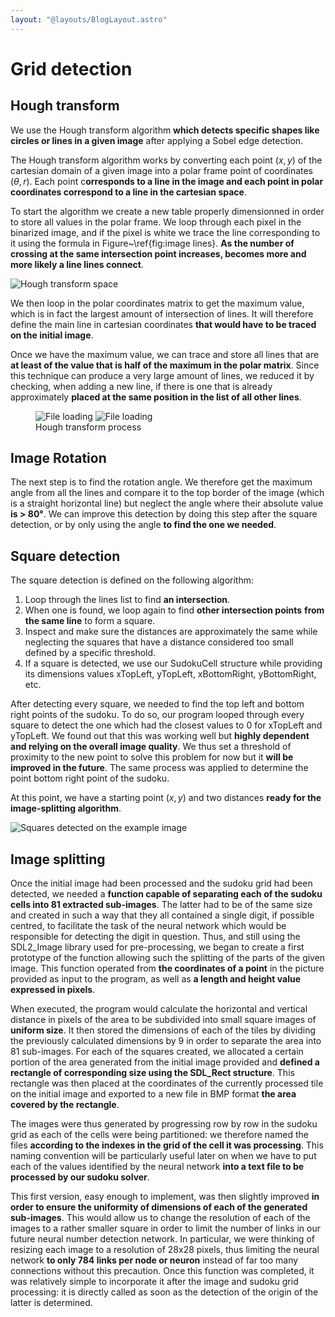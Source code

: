 ```yaml
---
layout: "@layouts/BlogLayout.astro"
---
```


# Grid detection

## Hough transform

We use the Hough transform algorithm **which detects specific shapes like circles or lines in a given image** after applying a Sobel edge detection.

The Hough transform algorithm works by converting each point $(x,y)$ of the cartesian domain of a given image into a polar frame point of coordinates $(\theta, r)$. Each point c**orresponds to a line in the image and each point in polar coordinates correspond to a line in the cartesian space**.

To start the algorithm we create a new table properly dimensionned in order to store all values in the polar frame. We loop through each pixel in the binarized image, and if the pixel is white we trace the line corresponding to it using the formula in Figure~\ref{fig:image lines}. **As the number of crossing at the same intersection point increases, becomes more and more likely a line lines connect**.

![Hough transform space](/assets/image-processing/hough.png)

We then loop in the polar coordinates matrix to get the maximum value, which is in fact the largest amount of intersection of lines. It will therefore define the main line in cartesian coordinates **that would have to be traced on the initial image**.

Once we have the maximum value, we can trace and store all lines that are **at least of the value that is half of the maximum in the polar matrix**. Since this technique can produce a very large amount of lines, we reduced it by checking, when adding a new line, if there is one that is already approximately **placed at the same position in the list of all other lines**.

<figure>
  <div class="grid md:grid-cols-2 items-center gap-8">
    <img src="/assets/image-processing/accumulator.jpg" alt="File loading">
    <img src="/assets/image-processing/6-lines.jpg" alt="File loading">
  </div>
  <figcaption>Hough transform process</figcaption>
</figure>

## Image Rotation

The next step is to find the rotation angle. We therefore get the maximum angle from all the lines and compare it to the top border of the image (which is a straight horizontal line) but neglect the angle where their absolute value **is > 80°**. We can improve this detection by doing this step after the square detection, or by only using the angle **to find the one we needed**.

## Square detection

The square detection is defined on the following algorithm:

1. Loop through the lines list to find **an intersection**.
2. When one is found, we loop again to find **other intersection points** **from the same line** to form a square.
3. Inspect and make sure the distances are approximately the same while neglecting the squares that have a distance considered too small defined by a specific threshold.
4. If a square is detected, we use our SudokuCell structure while providing its dimensions values xTopLeft, yTopLeft, xBottomRight, yBottomRight, etc.

After detecting every square, we needed to find the top left and bottom right points of the sudoku. To do so, our program looped through every square to detect the one which had the closest values to 0 for xTopLeft and yTopLeft. We found out that this was working well but **highly dependent and relying on the overall image quality**. We thus set a threshold of proximity to the new point to solve this problem for now but it **will be improved in the future**. The same process was applied to determine the point bottom right point of the sudoku.

At this point, we have a starting point $(x,y)$ and two distances **ready for the image-splitting algorithm**.

![Squares detected on the example image](/assets/image-processing/9-draw_squares.jpg)

## Image splitting

Once the initial image had been processed and the sudoku grid had been detected, we needed a **function capable of separating each of the sudoku cells into 81 extracted sub-images**. The latter had to be of the same size and created in such a way that they all contained a single digit, if possible centred, to facilitate the task of the neural network which would be responsible for detecting the digit in question. Thus, and still using the SDL2_Image library used for pre-processing, we began to create a first prototype of the function allowing such the splitting of the parts of the given image. This function operated from **the coordinates of a point** in the picture provided as input to the program, as well as **a length and height value expressed in pixels**.

When executed, the program would calculate the horizontal and vertical distance in pixels of the area to be subdivided into small square images of **uniform size**. It then stored the dimensions of each of the tiles by dividing the previously calculated dimensions by 9 in order to separate the area into 81 sub-images. For each of the squares created, we allocated a certain portion of the area generated from the initial image provided and **defined a rectangle of corresponding size using the SDL_Rect structure**. This rectangle was then placed at the coordinates of the currently processed tile on the initial image and exported to a new file in BMP format **the area covered by the rectangle**.

The images were thus generated by progressing row by row in the sudoku grid as each of the cells were being partitioned: we therefore named the files **according to the indexes in the grid of the cell it was processing**. This naming convention will be particularly useful later on when we have to put each of the values identified by the neural network **into a text file to be processed by our sudoku solver**.

This first version, easy enough to implement, was then slightly improved **in order to ensure the uniformity of dimensions of each of the generated sub-images**. This would allow us to change the resolution of each of the images to a rather smaller square in order to limit the number of links in our future neural number detection network. In particular, we were thinking of resizing each image to a resolution of 28x28 pixels, thus limiting the neural network **to only 784 links per node or neuron** instead of far too many connections without this precaution. Once this function was completed, it was relatively simple to incorporate it after the image and sudoku grid processing: it is directly called as soon as the detection of the origin of the latter is determined.
